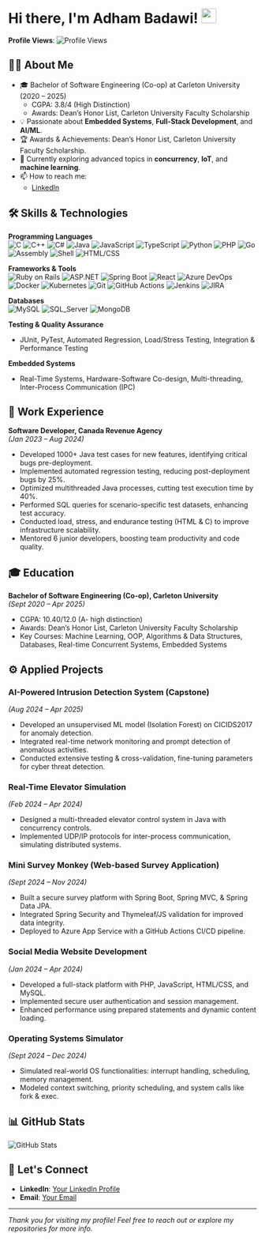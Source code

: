 # Hi there, I'm Adham Badawi! <img src="https://media.giphy.com/media/hvRJCLFzcasrR4ia7z/giphy.gif" width="30px"/>

**Profile Views**: ![Profile Views](https://komarev.com/ghpvc/?username=adhambadawi&color=blue)

## 👨‍💻 About Me
- 🎓 Bachelor of Software Engineering (Co-op) at Carleton University (2020 – 2025)  
  - CGPA: 3.8/4 (High Distinction)  
  - Awards: Dean’s Honor List, Carleton University Faculty Scholarship  
- 💡 Passionate about **Embedded Systems**, **Full-Stack Development**, and **AI/ML**.  
- 🏆 Awards & Achievements: Dean’s Honor List, Carleton University Faculty Scholarship.  
- 🌱 Currently exploring advanced topics in **concurrency**, **IoT**, and **machine learning**.  
- 📫 How to reach me:  
  - [LinkedIn](https://www.linkedin.com/in/adhambadawi/)

## 🛠️ Skills & Technologies

**Programming Languages**  
![C](https://img.shields.io/badge/-C-00599C?style=flat&logo=c&logoColor=white)
![C++](https://img.shields.io/badge/-C++-00599C?style=flat&logo=c%2B%2B&logoColor=white)
![C#](https://img.shields.io/badge/-C%23-239120?style=flat&logo=c-sharp&logoColor=white)
![Java](https://img.shields.io/badge/-Java-007396?style=flat&logo=java&logoColor=white)
![JavaScript](https://img.shields.io/badge/-JavaScript-F7DF1E?style=flat&logo=javascript&logoColor=black)
![TypeScript](https://img.shields.io/badge/-TypeScript-007ACC?style=flat&logo=typescript&logoColor=white)
![Python](https://img.shields.io/badge/-Python-3776AB?style=flat&logo=python&logoColor=white)
![PHP](https://img.shields.io/badge/-PHP-777BB4?style=flat&logo=php&logoColor=white)
![Go](https://img.shields.io/badge/-Go-00ADD8?style=flat&logo=go&logoColor=white)
![Assembly](https://img.shields.io/badge/-Assembly-525252?style=flat)
![Shell](https://img.shields.io/badge/-Shell_Script-5391FE?style=flat&logo=gnu-bash&logoColor=white)
![HTML/CSS](https://img.shields.io/badge/-HTML%2FCSS-E34F26?style=flat&logo=html5&logoColor=white)

**Frameworks & Tools**  
![Ruby on Rails](https://img.shields.io/badge/-Ruby_on_Rails-CC0000?style=flat&logo=ruby-on-rails&logoColor=white)
![ASP.NET](https://img.shields.io/badge/-ASP.NET-5C2D91?style=flat&logo=.net&logoColor=white)
![Spring Boot](https://img.shields.io/badge/-Spring_Boot-6DB33F?style=flat&logo=spring-boot&logoColor=white)
![React](https://img.shields.io/badge/-React-61DAFB?style=flat&logo=react&logoColor=black)
![Azure DevOps](https://img.shields.io/badge/-Azure_DevOps-0078D7?style=flat&logo=azure-devops&logoColor=white)
![Docker](https://img.shields.io/badge/-Docker-2496ED?style=flat&logo=docker&logoColor=white)
![Kubernetes](https://img.shields.io/badge/-Kubernetes-326CE5?style=flat&logo=kubernetes&logoColor=white)
![Git](https://img.shields.io/badge/-Git-F05032?style=flat&logo=git&logoColor=white)
![GitHub Actions](https://img.shields.io/badge/-GitHub_Actions-2088FF?style=flat&logo=github-actions&logoColor=white)
![Jenkins](https://img.shields.io/badge/-Jenkins-D24939?style=flat&logo=jenkins&logoColor=white)
![JIRA](https://img.shields.io/badge/-JIRA-0052CC?style=flat&logo=jira&logoColor=white)

**Databases**  
![MySQL](https://img.shields.io/badge/-MySQL-4479A1?style=flat&logo=mysql&logoColor=white)
![SQL_Server](https://img.shields.io/badge/-SQL_Server-CC2927?style=flat&logo=microsoft-sql-server&logoColor=white)
![MongoDB](https://img.shields.io/badge/-MongoDB-47A248?style=flat&logo=mongodb&logoColor=white)

**Testing & Quality Assurance**  
- JUnit, PyTest, Automated Regression, Load/Stress Testing, Integration & Performance Testing

**Embedded Systems**  
- Real-Time Systems, Hardware-Software Co-design, Multi-threading, Inter-Process Communication (IPC)

## 🔭 Work Experience

**Software Developer, Canada Revenue Agency**  
*(Jan 2023 – Aug 2024)*  
- Developed 1000+ Java test cases for new features, identifying critical bugs pre-deployment.  
- Implemented automated regression testing, reducing post-deployment bugs by 25%.  
- Optimized multithreaded Java processes, cutting test execution time by 40%.  
- Performed SQL queries for scenario-specific test datasets, enhancing test accuracy.  
- Conducted load, stress, and endurance testing (HTML & C) to improve infrastructure scalability.  
- Mentored 6 junior developers, boosting team productivity and code quality.

## 🎓 Education

**Bachelor of Software Engineering (Co-op), Carleton University**  
*(Sept 2020 – Apr 2025)*  
- CGPA: 10.40/12.0 (A- high distinction)  
- Awards: Dean’s Honor List, Carleton University Faculty Scholarship  
- Key Courses: Machine Learning, OOP, Algorithms & Data Structures, Databases, Real-time Concurrent Systems, Embedded Systems

## ⚙️ Applied Projects

### AI-Powered Intrusion Detection System (Capstone)
*(Aug 2024 – Apr 2025)*  
- Developed an unsupervised ML model (Isolation Forest) on CICIDS2017 for anomaly detection.  
- Integrated real-time network monitoring and prompt detection of anomalous activities.  
- Conducted extensive testing & cross-validation, fine-tuning parameters for cyber threat detection.

### Real-Time Elevator Simulation
*(Feb 2024 – Apr 2024)*  
- Designed a multi-threaded elevator control system in Java with concurrency controls.  
- Implemented UDP/IP protocols for inter-process communication, simulating distributed systems.  

### Mini Survey Monkey (Web-based Survey Application)
*(Sept 2024 – Nov 2024)*  
- Built a secure survey platform with Spring Boot, Spring MVC, & Spring Data JPA.  
- Integrated Spring Security and Thymeleaf/JS validation for improved data integrity.  
- Deployed to Azure App Service with a GitHub Actions CI/CD pipeline.

### Social Media Website Development
*(Jan 2024 – Apr 2024)*  
- Developed a full-stack platform with PHP, JavaScript, HTML/CSS, and MySQL.  
- Implemented secure user authentication and session management.  
- Enhanced performance using prepared statements and dynamic content loading.

### Operating Systems Simulator
*(Sept 2024 – Dec 2024)*  
- Simulated real-world OS functionalities: interrupt handling, scheduling, memory management.  
- Modeled context switching, priority scheduling, and system calls like fork & exec.

## 📊 GitHub Stats
<p>
  <img src="https://github-readme-stats.vercel.app/api?username=adhambadawi&show_icons=true&theme=radical" alt="GitHub Stats" />
</p>

## 🤝 Let's Connect
- **LinkedIn**: [Your LinkedIn Profile]((https://www.linkedin.com/in/adhambadawi/))  
- **Email**: [Your Email](adhambadawi857@gmail.com)  

---

*Thank you for visiting my profile! Feel free to reach out or explore my repositories for more info.*  
